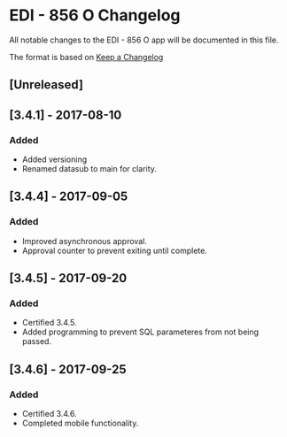 # EDI - 856 O Changelog
All notable changes to the EDI - 856 O app will be documented in this file.

The format is based on [Keep a Changelog](http://keepachangelog.com/en/1.0.0/)

## [Unreleased]

## [3.4.1] - 2017-08-10
### Added
- Added versioning
- Renamed datasub to main for clarity.

## [3.4.4] - 2017-09-05
### Added
- Improved asynchronous approval.
- Approval counter to prevent exiting until complete.

## [3.4.5] - 2017-09-20
### Added
- Certified 3.4.5.
- Added programming to prevent SQL parameteres from not being passed.

## [3.4.6] - 2017-09-25
### Added
- Certified 3.4.6.
- Completed mobile functionality.